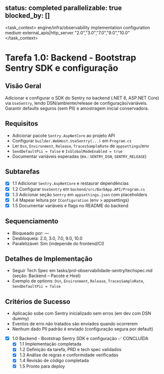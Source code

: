 status: completed
parallelizable: true
blocked_by: []
---

<task_context>
<domain>engine/infra/observability</domain>
<type>implementation</type>
<scope>configuration</scope>
<complexity>medium</complexity>
<dependencies>external_apis|http_server</dependencies>
<unblocks>"2.0","3.0","7.0","9.0","10.0"</unblocks>
</task_context>

# Tarefa 1.0: Backend - Bootstrap Sentry SDK e configuração

## Visão Geral
Adicionar e configurar o SDK do Sentry no backend (.NET 8, ASP.NET Core) via `UseSentry`, lendo DSN/ambiente/release de configuração/variáveis. Garantir defaults seguros (sem PII) e amostragem inicial conservadora.

## Requisitos
- Adicionar pacote `Sentry.AspNetCore` ao projeto API
- Configurar `builder.WebHost.UseSentry(...)` em `Program.cs`
- Ler `Dsn`, `Environment`, `Release`, `TracesSampleRate` de `appsettings`/env
- `SendDefaultPii = false` e `IsGlobalModeEnabled = true`
- Documentar variáveis esperadas (ex.: `SENTRY_DSN`, `SENTRY_RELEASE`)

## Subtarefas
- [x] 1.1 Adicionar `Sentry.AspNetCore` e restaurar dependências
- [x] 1.2 Configurar `UseSentry` em `backend/src/BarbApp.API/Program.cs`
- [x] 1.3 Adicionar seção `Sentry` em `appsettings.json` com placeholders
- [x] 1.4 Mapear leitura por `IConfiguration` (env > appsettings)
- [x] 1.5 Documentar variáveis e flags no README do backend

## Sequenciamento
- Bloqueado por: —
- Desbloqueia: 2.0, 3.0, 7.0, 9.0, 10.0
- Paralelizável: Sim (independe do frontend/CI)

## Detalhes de Implementação
- Seguir Tech Spec em tasks/prd-observabilidade-sentry/techspec.md (seção: Backend – Pacote e Host)
- Exemplo de options: `Dsn`, `Environment`, `Release`, `TracesSampleRate`, `SendDefaultPii = false`

## Critérios de Sucesso
- Aplicação sobe com Sentry inicializado sem erros (em dev com DSN dummy)
- Eventos de erro não tratados são enviados quando ocorrerem
- Nenhum dado PII padrão é enviado (configuração segura por default)

- [x] 1.0 Backend - Bootstrap Sentry SDK e configuração ✅ CONCLUÍDA
  - [x] 1.1 Implementação completada
  - [x] 1.2 Definição da tarefa, PRD e tech spec validados
  - [x] 1.3 Análise de regras e conformidade verificadas
  - [x] 1.4 Revisão de código completada
  - [x] 1.5 Pronto para deploy
